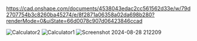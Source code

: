https://cad.onshape.com/documents/4538043edac2cc561562d33e/w/79d2707754b3c8260ba45274/e/8f2871a06358a02da698b280?renderMode=0&uiState=66d0078c907d06423846ccad

![Calculator2](https://github.com/user-attachments/assets/be96b67e-89ae-4109-a435-f22930cf1443)
![Calculator1](https://github.com/user-attachments/assets/831acddf-d710-4a4b-b2c3-426ef7bc202b)
![Screenshot 2024-08-28 212209](https://github.com/user-attachments/assets/628c08ca-47a8-4430-99e7-3d527321e98c)
